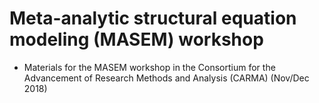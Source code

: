 # Meta-analytic structural equation modeling (MASEM) workshop
* Materials for the MASEM workshop in the Consortium for the Advancement of Research Methods and Analysis (CARMA) (Nov/Dec 2018)
